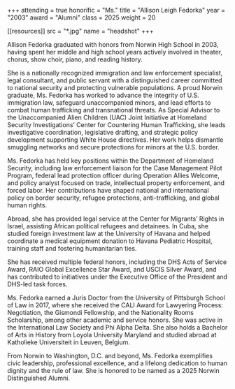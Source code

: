 +++
attending = true
honorific = "Ms."
title     = "Allison Leigh Fedorka"
year      = "2003"
award     = "Alumni"
class     = 2025
weight    = 20

[[resources]]
  src  = "*.jpg"
  name = "headshot"
+++

Allison Fedorka graduated with honors from Norwin High School in 2003, having spent her middle and high school years actively involved in theater, chorus, show choir, piano, and reading history.

She is a nationally recognized immigration and law enforcement specialist, legal consultant, and public servant with a distinguished career committed to national security and protecting vulnerable populations. A proud Norwin graduate, Ms. Fedorka has worked to advance the integrity of U.S. immigration law, safeguard unaccompanied minors, and lead efforts to combat human trafficking and transnational threats. As Special Advisor to the Unaccompanied Alien Children (UAC) Joint Initiative at Homeland Security Investigations’ Center for Countering Human Trafficking, she leads investigative coordination, legislative drafting, and strategic policy development supporting White House directives. Her work helps dismantle smuggling networks and secure protections for minors at the U.S. border.

Ms. Fedorka has held key positions within the Department of Homeland Security, including law enforcement liaison for the Case Management Pilot Program, federal lead protection officer during Operation Allies Welcome, and policy analyst focused on trade, intellectual property enforcement, and forced labor. Her contributions have shaped national and international policy on border security, refugee protections, anti-trafficking, and global human rights.

Abroad, she has provided legal service at the Center for Migrants’ Rights in Israel, assisting African political refugees and detainees. In Cuba, she studied foreign investment law at the University of Havana and helped coordinate a medical equipment donation to Havana Pediatric Hospital, training staff and fostering humanitarian ties.

She has received multiple federal honors, including the DHS Acts of Service Award, RAIO Global Excellence Star Award, and USCIS Silver Award, and has contributed to initiatives under the Executive Office of the President and DHS-led task forces.

Ms. Fedorka earned a Juris Doctor from the University of Pittsburgh School of Law in 2017, where she received the CALI Award for Lawyering Process: Negotiation, the Gismondi Fellowship, and the Nationality Rooms Scholarship, among other academic and service honors. She was active in the International Law Society and Phi Alpha Delta. She also holds a Bachelor of Arts in History from Loyola University Maryland and studied abroad at Katholieke Universiteit in Leuven, Belgium.

From Norwin to Washington, D.C. and beyond, Ms. Fedorka exemplifies civic leadership, professional excellence, and a lifelong dedication to human dignity and the rule of law. She is honored to be named as a 2025 Norwin Distinguished Alumni.